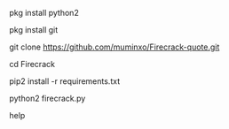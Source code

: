 
pkg install python2

pkg install git

git clone https://github.com/muminxo/Firecrack-quote.git

cd Firecrack

pip2 install -r requirements.txt

python2 firecrack.py

help
